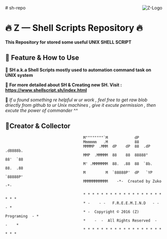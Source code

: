 <a href="http://zuko.pw/">
    <img src="https://avatars0.githubusercontent.com/u/6666271?v=3&s=96" alt="Z-Logo"
         title="Halu Universe" align="right" />
</a>
# sh-repo

# :fire: Z — Shell Scripts Repository :fire:


**This Repository for stored some useful UNIX SHELL SCRIPT**

## **:trident: Feature & How to Use**

:diamond_shape_with_a_dot_inside: **SH a.k.a Shell Scripts mostly used to automation command task on UNIX system**

:diamond_shape_with_a_dot_inside: **For more detailed about SH & Creating new SH. Visit : https://www.shellscript.sh/index.html**

:diamond_shape_with_a_dot_inside: _If u found something re helpful w ur work , feel free to get raw blob driectly from github to ur Unix machines , give it excute permission , then excute *the power of commander ^^*_
## **:trident:Creator & Collector**  
```
                                   M""""""""`M            dP
                                   Mmmmmm   .M            88
                                   MMMMP  .MMM  dP    dP  88  .dP   .d8888b.
                                   MMP  .MMMMM  88    88  88888"    88'  `88
                                   M' .MMMMMMM  88.  .88  88  `8b.  88.  .88
                                   M         M  `88888P'  dP   `YP  `88888P'
                                   MMMMMMMMMMM    -*-  Created by Zuko  -*-
                                          
                                   * * * * * * * * * * * * * * * * * * * * *
                                   * -    - -   F.R.E.E.M.I.N.D   - -    - *
                                   * -  Copyright © 2016 (Z) Programing  - *
                                   *    -  -  All Rights Reserved  -  -    *
                                   * * * * * * * * * * * * * * * * * * * * *
